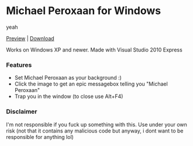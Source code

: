 # Michael Peroxaan for Windows

yeah

[Preview](https://twitter.com/idkwuu/status/1309573669677563905) | [Download](https://github.com/idkwuu/MichaelPeroxaan/releases/tag/pog)

Works on Windows XP and newer. Made with Visual Studio 2010 Express

### Features

- Set Michael Peroxaan as your background :)
- Click the image to get an epic messagebox telling you "Michael Peroxaan"
- Trap you in the window (to close use Alt+F4)

### Disclaimer

I'm not responsible if you fuck up something with this. Use under your own risk (not that it contains any malicious code but anyway, i dont want to be responsible for anything lol)

